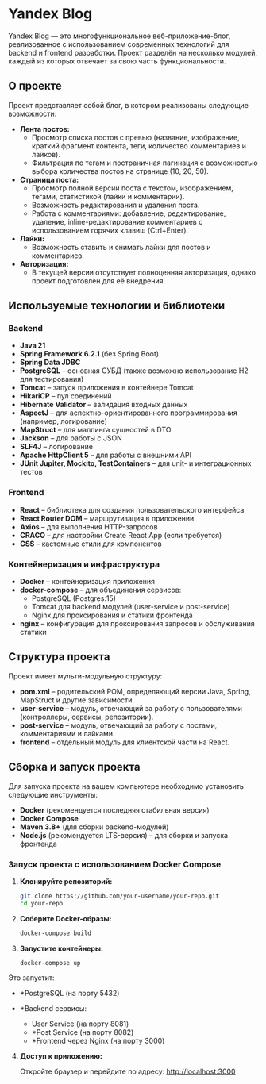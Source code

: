 # Yandex Blog

Yandex Blog — это многофункциональное веб-приложение-блог, реализованное с использованием современных технологий для backend и frontend разработки. Проект разделён на несколько модулей, каждый из которых отвечает за свою часть функциональности.

## О проекте

Проект представляет собой блог, в котором реализованы следующие возможности:
- **Лента постов:**
    - Просмотр списка постов с превью (название, изображение, краткий фрагмент контента, теги, количество комментариев и лайков).
    - Фильтрация по тегам и постраничная пагинация с возможностью выбора количества постов на странице (10, 20, 50).
- **Страница поста:**
    - Просмотр полной версии поста с текстом, изображением, тегами, статистикой (лайки и комментарии).
    - Возможность редактирования и удаления поста.
    - Работа с комментариями: добавление, редактирование, удаление, inline-редактирование комментариев с использованием горячих клавиш (Ctrl+Enter).
- **Лайки:**
    - Возможность ставить и снимать лайки для постов и комментариев.
- **Авторизация:**
    - В текущей версии отсутствует полноценная авторизация, однако проект подготовлен для её внедрения.

## Используемые технологии и библиотеки

### Backend
- **Java 21**
- **Spring Framework 6.2.1** (без Spring Boot)
- **Spring Data JDBC**
- **PostgreSQL** – основная СУБД (также возможно использование H2 для тестирования)
- **Tomcat** – запуск приложения в контейнере Tomcat
- **HikariCP** – пул соединений
- **Hibernate Validator** – валидация входных данных
- **AspectJ** – для аспектно-ориентированного программирования (например, логирование)
- **MapStruct** – для маппинга сущностей в DTO
- **Jackson** – для работы с JSON
- **SLF4J** – логирование
- **Apache HttpClient 5** – для работы с внешними API
- **JUnit Jupiter, Mockito, TestContainers** – для unit- и интеграционных тестов

### Frontend
- **React** – библиотека для создания пользовательского интерфейса
- **React Router DOM** – маршрутизация в приложении
- **Axios** – для выполнения HTTP-запросов
- **CRACO** – для настройки Create React App (если требуется)
- **CSS** – кастомные стили для компонентов

### Контейнеризация и инфраструктура
- **Docker** – контейнеризация приложения
- **docker-compose** – для объединения сервисов:
    - PostgreSQL (Postgres:15)
    - Tomcat для backend модулей (user-service и post-service)
    - Nginx для проксирования и статики фронтенда
- **nginx** – конфигурация для проксирования запросов и обслуживания статики

## Структура проекта

Проект имеет мульти-модульную структуру:
- **pom.xml** – родительский POM, определяющий версии Java, Spring, MapStruct и другие зависимости.
- **user-service** – модуль, отвечающий за работу с пользователями (контроллеры, сервисы, репозитории).
- **post-service** – модуль, отвечающий за работу с постами, комментариями и лайками.
- **frontend** – отдельный модуль для клиентской части на React.

## Сборка и запуск проекта

Для запуска проекта на вашем компьютере необходимо установить следующие инструменты:

- **Docker** (рекомендуется последняя стабильная версия)
- **Docker Compose**
- **Maven 3.8+** (для сборки backend-модулей)
- **Node.js** (рекомендуется LTS-версия) – для сборки и запуска фронтенда

### Запуск проекта с использованием Docker Compose

1. **Клонируйте репозиторий:**

   ```bash
   git clone https://github.com/your-username/your-repo.git
   cd your-repo
2. **Соберите Docker-образы:**

   ```bash
   docker-compose build

3. **Запустите контейнеры:**

   ```bash
   docker-compose up

Это запустит:
- *PostgreSQL (на порту 5432)
- *Backend сервисы:

  - User Service (на порту 8081)
  - *Post Service (на порту 8082)
  - *Frontend через Nginx (на порту 3000)

4. **Доступ к приложению:**

   Откройте браузер и перейдите по адресу: [http://localhost:3000](http://localhost:3000)
